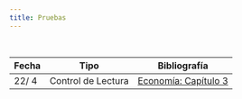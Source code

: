```yaml
---
title: Pruebas
---
```


<br/>

| Fecha         | Tipo               | Bibliografía  |
| ------------- |:-------------------:| :-------------:|
| 22/  4        | Control de Lectura    | [Economía: Capítulo 3](https://s3-sa-east-1.amazonaws.com/econ-rlabuonora/macroeconomia_samuelson_cap3.pdf)|


